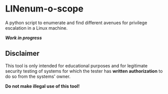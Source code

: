 # LINenum-o-scope

A python script to enumerate and find different avenues for privilege escalation in a Linux machine.

***Work in progress***

## Disclaimer

This tool is only intended for educational purposes and for legitimate security testing of systems for which the tester has **written authorization** to do so from the systems' owner. 

**Do not make illegal use of this tool!**
